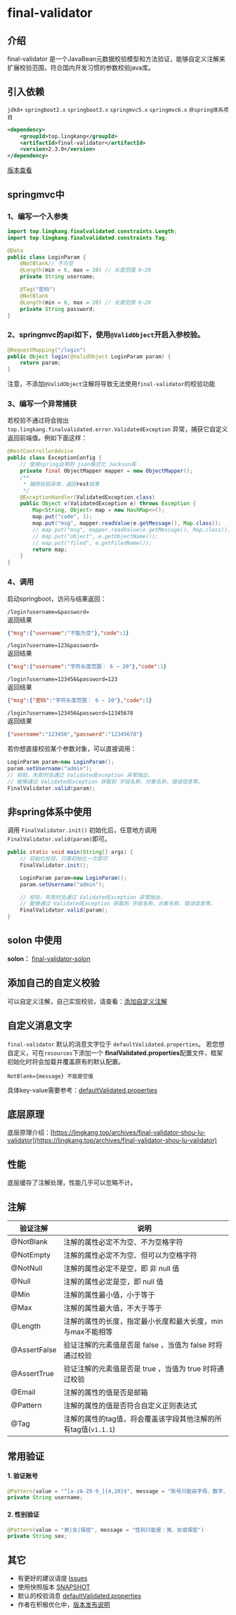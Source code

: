 # final-validator

## 介绍

final-validator 是一个JavaBean元数据校验模型和方法验证，能够自定义注解来扩展校验范围，符合国内开发习惯的参数校验java库。


## 引入依赖

`jdk8+`  `springboot2.x`  `springboot3.x`   `springmvc5.x` `springmvc6.x` `非spring体系项目`

```xml
<dependency>
    <groupId>top.lingkang</groupId>
    <artifactId>final-validator</artifactId>
    <version>2.3.0</version>
</dependency>
```
[版本查看](https://mvnrepository.com/artifact/top.lingkang/final-validator)

## springmvc中

### 1、编写一个入参类

```java
import top.lingkang.finalvalidated.constraints.Length;
import top.lingkang.finalvalidated.constraints.Tag;

@Data
public class LoginParam {
    @NotBlank// 不为空
    @Length(min = 6, max = 20) // 长度范围 6~20
    private String username;

    @Tag("密码")
    @NotBlank
    @Length(min = 6, max = 20) // 长度范围 6~20
    private String password;
}
```

### 2、springmvc的api如下，使用`@ValidObject`开启入参校验。
```java
@RequestMapping("/login")
public Object login(@ValidObject LoginParam param) {
    return param;
}
```
注意，不添加`@ValidObject`注解将导致无法使用`final-validator`的校验功能

### 3、编写一个异常捕获
若校验不通过将会抛出 `top.lingkang.finalvalidated.error.ValidatedException` 异常，捕获它自定义返回前端值。例如下面这样：
```java
@RestControllerAdvice
public class ExceptionConfig {
    // 使用spring自带的 json格式化 Jackson库
    private final ObjectMapper mapper = new ObjectMapper();
    /**
     * 捕获校验异常，返回rest结果
     */
    @ExceptionHandler(ValidatedException.class)
    public Object v(ValidatedException e) throws Exception {
        Map<String, Object> map = new HashMap<>();
        map.put("code", 1);
        map.put("msg", mapper.readValue(e.getMessage(), Map.class));
        // map.put("msg", mapper.readValue(e.getMessage(), Map.class)); // json格式化校验失败的结果
        // map.put("object", e.getObjectName());
        // map.put("filed", e.getFiledName());
        return map;
    }
}
```

### 4、调用
启动springboot，访问与结果返回：

`/login?username=&password=`<br>
返回结果
```json
{"msg":{"username":"不能为空"},"code":1}
```

`/login?username=123&password=`<br>
返回结果
```json
{"msg":{"username":"字符长度范围： 6 ~ 20"},"code":1}
```

`/login?username=123456&password=123`<br>
返回结果
```json
{"msg":{"密码":"字符长度范围： 6 ~ 20"},"code":1}
```

`/login?username=123456&password=12345678`<br>
返回结果
```json
{"username":"123456","password":"12345678"}
```

若你想直接校验某个参数对象，可以直接调用：
```java
LoginParam param=new LoginParam();
param.setUsername("admin");
// 校验，失败时会通过 ValidatedException 异常抛出，
// 能够通过 ValidatedException 获取到 字段名称、对象名称、错误信息等。
FinalValidator.valid(param);
```


## 非spring体系中使用

调用 `FinalValidator.init()` 初始化后，任意地方调用`FinalValidator.valid(param)`即可。
```java
public static void main(String[] args) {
    // 初始化校验，只需初始化一次即可
    FinalValidator.init();

    LoginParam param=new LoginParam();
    param.setUsername("admin");

    // 校验，失败时会通过 ValidatedException 异常抛出，
    // 能够通过 ValidatedException 获取到 字段名称、对象名称、错误信息等。
    FinalValidator.valid(param);
}
```

## solon 中使用

**solon：** [final-validator-solon](https://gitee.com/lingkang_top/final-validator/tree/master/final-validator-solon)


## 添加自己的自定义校验

可以自定义注解，自己实现校验，请查看：[添加自定义注解](https://gitee.com/lingkang_top/final-validator/blob/master/doc/02.%E8%87%AA%E5%AE%9A%E4%B9%89%E6%B3%A8%E8%A7%A3%E5%A4%84%E7%90%86.md)

## 自定义消息文字

`final-validator` 默认的消息文字位于 `defaultValidated.properties`。
若您想自定义，可在`resources`下添加一个 **finalValidated.properties**配置文件，框架初始化时将会加载并覆盖原有的默认配置。
```properties
NotBlank={message} 不能是空值
```
具体key-value需要参考：[defaultValidated.properties](https://gitee.com/lingkang_top/final-validator/blob/master/final-validator/src/main/resources/defaultValidated.properties)

## 底层原理

底层原理介绍：[https://lingkang.top/archives/final-validator-shou-lu-validator](https://lingkang.top/archives/final-validator-shou-lu-validator)

## 性能

底层缓存了注解处理，性能几乎可以忽略不计。

## 注解

| 验证注解         | 说明                                  |
|--------------|-------------------------------------|
| @NotBlank    | 注解的属性必定不为空、不为空格字符                   |
| @NotEmpty    | 注解的属性必定不为空、但可以为空格字符                 |
| @NotNull     | 注解的属性必定不是空，即 非 null 值               |
| @Null        | 注解的属性必定是空，即 null 值                  |
| @Min         | 注解的属性最小值，小于等于                       |
| @Max         | 注解的属性最大值，不大于等于                      |
| @Length      | 注解的属性的长度，指定最小长度和最大长度，min与max不能相等    |
| @AssertFalse | 验证注解的元素值是否是 false ，当值为 false 时将通过校验 |
| @AssertTrue  | 验证注解的元素值是否是 true ，当值为 true 时将通过校验   |
| @Email       | 注解的属性的值是否是邮箱                        |
| @Pattern     | 注解的属性的值是否符合自定义正则表达式                 |
| @Tag         | 注解的属性的tag值，将会覆盖该字段其他注解的所有tag值(`v1.1.1`)     |

## 常用验证

#### 1. 验证账号
```java
@Pattern(value = "^[a-zA-Z0-9_]{4,20}$", message = "账号只能由字母、数字、下划线组成，并且长度为4~20个字符")
private String username;
```
#### 2. 性别验证
```java
@Pattern(value = "男|女|保密", message = "性别只能是：男、女或保密")
private String sex;
```

## 其它

* 有更好的建议请提 [Issues](https://gitee.com/lingkang_top/final-validator/issues)
* 使用快照版本 [SNAPSHOT](https://gitee.com/lingkang_top/final-validator/blob/master/doc/03.%E4%BD%BF%E7%94%A8%E5%BF%AB%E7%85%A7%E7%89%88%E6%9C%AC.md)
* 默认的校验消息 [defaultValidated.properties](https://gitee.com/lingkang_top/final-validator/blob/master/final-validator/src/main/resources/defaultValidated.properties)
* 作者在积极优化中，[版本发布说明](https://gitee.com/lingkang_top/final-validator/blob/master/doc/99.%E5%8F%91%E7%89%88.md)